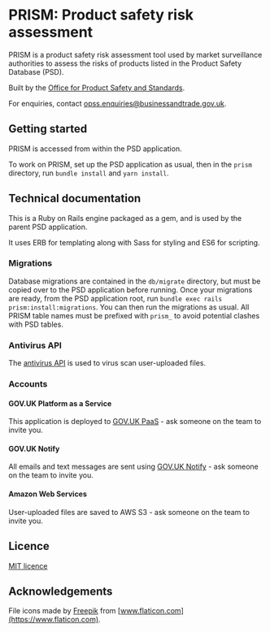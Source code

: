 # PRISM: Product safety risk assessment

PRISM is a product safety risk assessment tool used by market surveillance authorities to assess the risks of products listed in the Product Safety Database (PSD).

Built by the [Office for Product Safety and Standards](https://www.gov.uk/government/organisations/office-for-product-safety-and-standards).

For enquiries, contact [opss.enquiries@businessandtrade.gov.uk](mailto:opss.enquiries@businessandtrade.gov.uk).

## Getting started

PRISM is accessed from within the PSD application.

To work on PRISM, set up the PSD application as usual, then in the `prism` directory, run `bundle install` and `yarn install`.

## Technical documentation

This is a Ruby on Rails engine packaged as a gem, and is used by the parent PSD application.

It uses ERB for templating along with Sass for styling and ES6 for scripting.

### Migrations

Database migrations are contained in the `db/migrate` directory, but must be copied over to the PSD application before running.
Once your migrations are ready, from the PSD application root, run `bundle exec rails prism:install:migrations`.
You can then run the migrations as usual. All PRISM table names must be prefixed with `prism_` to avoid potential clashes
with PSD tables.

### Antivirus API

The [antivirus API](https://github.com/OfficeForProductSafetyAndStandards/antivirus) is used to virus scan user-uploaded files.

### Accounts

#### GOV.UK Platform as a Service

This application is deployed to [GOV.UK PaaS](https://admin.london.cloud.service.gov.uk/) - ask someone on the team to invite you.

#### GOV.UK Notify

All emails and text messages are sent using [GOV.UK Notify](https://www.notifications.service.gov.uk) - ask someone on the team to invite you.

#### Amazon Web Services

User-uploaded files are saved to AWS S3 - ask someone on the team to invite you.

## Licence

[MIT licence](../LICENSE)

## Acknowledgements

File icons made by [Freepik](https://www.flaticon.com/authors/freepik) from [www.flaticon.com](https://www.flaticon.com).
